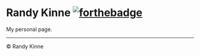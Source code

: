 # Randy Kinne [![forthebadge](https://forthebadge.com/images/badges/designed-in-etch-a-sketch.svg)](https://forthebadge.com)

My personal page.

---

© Randy Kinne
